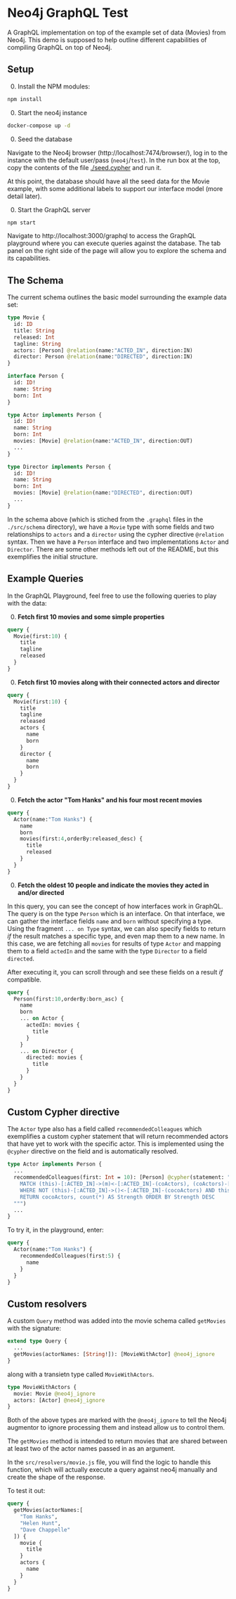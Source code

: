 # Neo4j GraphQL Test

A GraphQL implementation on top of the example set of data (Movies) from Neo4j. This demo is supposed to help outline different capabilities of compiling GraphQL on top of Neo4j.

## Setup

0. Install the NPM modules:

```bash
npm install
```

0. Start the neo4j instance

```bash
docker-compose up -d
```

0. Seed the database

Navigate to the Neo4j browser (http://localhost:7474/browser/), log in to the instance with the default user/pass (`neo4j`/`test`). In the run box at the top, copy the contents of the file [./seed.cypher](./seed.cypher) and run it.

At this point, the database should have all the seed data for the Movie example, with some additional labels to support our interface model (more detail later).

0. Start the GraphQL server

```bash
npm start
```

Navigate to http://localhost:3000/graphql to access the GraphQL playground where you can execute queries against the database. The tab panel on the right side of the page will allow you to explore the schema and its capabilities.

## The Schema

The current schema outlines the basic model surrounding the example data set:

```graphql
type Movie {
  id: ID
  title: String
  released: Int
  tagline: String
  actors: [Person] @relation(name:"ACTED_IN", direction:IN)
  director: Person @relation(name:"DIRECTED", direction:IN)
}

interface Person {
  id: ID!
  name: String
  born: Int
}

type Actor implements Person {
  id: ID!
  name: String
  born: Int
  movies: [Movie] @relation(name:"ACTED_IN", direction:OUT)
  ...
}

type Director implements Person {
  id: ID!
  name: String
  born: Int
  movies: [Movie] @relation(name:"DIRECTED", direction:OUT)
  ...
}
```

In the schema above (which is stiched from the `.graphql` files in the `./src/schema` directory), we have a `Movie` type with some fields and two relationships to `actors` and a `director` using the cypher directive `@relation` syntax. Then we have a `Person` interface and two implementations `Actor` and `Director`. There are some other methods left out of the README, but this exemplifies the initial structure.

## Example Queries

In the GraphQL Playground, feel free to use the following queries to play with the data:

0. **Fetch first 10 movies and some simple properties**

```graphql
query {
  Movie(first:10) {
    title
    tagline
    released
  }
}
```

0. **Fetch first 10 movies along with their connected actors and director**

```graphql
query {
  Movie(first:10) {
    title
    tagline
    released
    actors {
      name
      born
    }
    director {
      name
      born
    }
  }
}
```

0. **Fetch the actor "Tom Hanks" and his four most recent movies**

```graphql
query {
  Actor(name:"Tom Hanks") {
    name
    born
    movies(first:4,orderBy:released_desc) {
      title
      released
    }
  }
}
```

0. **Fetch the oldest 10 people and indicate the movies they acted in and/or directed**

In this query, you can see the concept of how interfaces work in GraphQL. The query is on the type `Person` which is an interface. On that interface, we can gather the interface fields `name` and `born` without specifying a type. Using the fragment `... on Type` syntax, we can also specify fields to return _if_ the result matches a specific type, and even map them to a new name. In this case, we are fetching all `movies` for results of type `Actor` and mapping them to a field `actedIn` and the same with the type `Director` to a field `directed`.

After executing it, you can scroll through and see these fields on a result _if_ compatible.

```graphql
query {
  Person(first:10,orderBy:born_asc) {
    name
    born
    ... on Actor {
      actedIn: movies {
      	title
      }
    }
    ... on Director {
      directed: movies {
        title
      }
    }
  }
}
```

## Custom Cypher directive

The `Actor` type also has a field called `recommendedColleagues` which exemplifies a custom cypher statement that will return recommended actors that have yet to work with the specific actor. This is implemented using the `@cypher` directive on the field and is automatically resolved.

```graphql
type Actor implements Person {
  ...
  recommendedColleagues(first: Int = 10): [Person] @cypher(statement: """
    MATCH (this)-[:ACTED_IN]->(m)<-[:ACTED_IN]-(coActors), (coActors)-[:ACTED_IN]->(m2)<-[:ACTED_IN]-(cocoActors)
    WHERE NOT (this)-[:ACTED_IN]->()<-[:ACTED_IN]-(cocoActors) AND this <> cocoActors
    RETURN cocoActors, count(*) AS Strength ORDER BY Strength DESC
  """)
  ...
}
```

To try it, in the playground, enter:

```graphql
query {
  Actor(name:"Tom Hanks") {
    recommendedColleagues(first:5) {
      name
    }
  }
}
```

## Custom resolvers

A custom `Query` method was added into the movie schema called `getMovies` with the signature:

```graphql
extend type Query {
  ...
  getMovies(actorNames: [String!]): [MovieWithActor] @neo4j_ignore
}
```

along with a transietn type called `MovieWithActors`.

```graphql
type MovieWithActors {
  movie: Movie @neo4j_ignore
  actors: [Actor] @neo4j_ignore
}
```

Both of the above types are marked with the `@neo4j_ignore` to tell the Neo4j augmentor to ignore processing them and instead allow us to control them.

The `getMovies` method is intended to return movies that are shared between at least two of the actor names passed in as an argument.

In the `src/resolvers/movie.js` file, you will find the logic to handle this function, which will actually execute a query against neo4j manually and create the shape of the response.

To test it out:

```graphql
query {
  getMovies(actorNames:[
    "Tom Hanks",
    "Helen Hunt",
    "Dave Chappelle"
  ]) {
    movie {
      title
    }
    actors {
      name
    }
  }
}
```